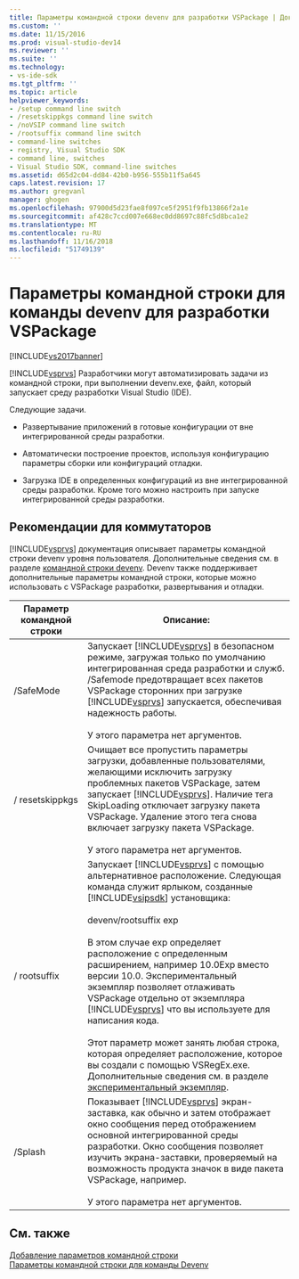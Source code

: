 ```yaml
---
title: Параметры командной строки devenv для разработки VSPackage | Документация Майкрософт
ms.custom: ''
ms.date: 11/15/2016
ms.prod: visual-studio-dev14
ms.reviewer: ''
ms.suite: ''
ms.technology:
- vs-ide-sdk
ms.tgt_pltfrm: ''
ms.topic: article
helpviewer_keywords:
- /setup command line switch
- /resetskippkgs command line switch
- /noVSIP command line switch
- /rootsuffix command line switch
- command-line switches
- registry, Visual Studio SDK
- command line, switches
- Visual Studio SDK, command-line switches
ms.assetid: d65d2c04-dd84-42b0-b956-555b11f5a645
caps.latest.revision: 17
ms.author: gregvanl
manager: ghogen
ms.openlocfilehash: 97900d5d23fae8f097ce5f2951f9fb13866f2a1e
ms.sourcegitcommit: af428c7ccd007e668ec0dd8697c88fc5d8bca1e2
ms.translationtype: MT
ms.contentlocale: ru-RU
ms.lasthandoff: 11/16/2018
ms.locfileid: "51749139"
---
```

# <a name="devenv-command-line-switches-for-vspackage-development"></a>Параметры командной строки для команды devenv для разработки VSPackage
[!INCLUDE[vs2017banner](../includes/vs2017banner.md)]

[!INCLUDE[vsprvs](../includes/vsprvs-md.md)] Разработчики могут автоматизировать задачи из командной строки, при выполнении devenv.exe, файл, который запускает среду разработки Visual Studio (IDE).  
  
 Следующие задачи.  
  
-   Развертывание приложений в готовые конфигурации от вне интегрированной среды разработки.  
  
-   Автоматически построение проектов, используя конфигурацию параметры сборки или конфигураций отладки.  
  
-   Загрузка IDE в определенных конфигураций из вне интегрированной среды разработки. Кроме того можно настроить при запуске интегрированной среды разработки.  
  
## <a name="guidelines-for-switches"></a>Рекомендации для коммутаторов  
 [!INCLUDE[vsprvs](../includes/vsprvs-md.md)] документация описывает параметры командной строки devenv уровня пользователя. Дополнительные сведения см. в разделе [командной строки devenv](../ide/reference/devenv-command-line-switches.md). Devenv также поддерживает дополнительные параметры командной строки, которые можно использовать с VSPackage разработки, развертывания и отладки.  
  
|Параметр командной строки|Описание:|  
|--------------------------|-----------------|  
|/SafeMode|Запускает [!INCLUDE[vsprvs](../includes/vsprvs-md.md)] в безопасном режиме, загружая только по умолчанию интегрированная среда разработки и служб. /Safemode предотвращает всех пакетов VSPackage сторонних при загрузке [!INCLUDE[vsprvs](../includes/vsprvs-md.md)] запускается, обеспечивая надежность работы.<br /><br /> У этого параметра нет аргументов.|  
|/ resetskippkgs|Очищает все пропустить параметры загрузки, добавленные пользователями, желающими исключить загрузку проблемных пакетов VSPackage, затем запускает [!INCLUDE[vsprvs](../includes/vsprvs-md.md)]. Наличие тега SkipLoading отключает загрузку пакета VSPackage. Удаление этого тега снова включает загрузку пакета VSPackage.<br /><br /> У этого параметра нет аргументов.|  
|/ rootsuffix|Запускает [!INCLUDE[vsprvs](../includes/vsprvs-md.md)] с помощью альтернативное расположение. Следующая команда служит ярлыком, созданные [!INCLUDE[vsipsdk](../includes/vsipsdk-md.md)] установщика:<br /><br /> devenv/rootsuffix exp<br /><br /> В этом случае exp определяет расположение с определенным расширением, например 10.0Exp вместо версии 10.0. Экспериментальный экземпляр позволяет отлаживать VSPackage отдельно от экземпляра [!INCLUDE[vsprvs](../includes/vsprvs-md.md)] что вы используете для написания кода.<br /><br /> Этот параметр может занять любая строка, которая определяет расположение, которое вы создали с помощью VSRegEx.exe. Дополнительные сведения см. в разделе [экспериментальный экземпляр](../extensibility/the-experimental-instance.md).|  
|/Splash|Показывает [!INCLUDE[vsprvs](../includes/vsprvs-md.md)] экран-заставка, как обычно и затем отображает окно сообщения перед отображением основной интегрированной среды разработки. Окно сообщения позволяет изучить экрана-заставки, проверяемый на возможность продукта значок в виде пакета VSPackage, например.<br /><br /> У этого параметра нет аргументов.|  
  
## <a name="see-also"></a>См. также  
 [Добавление параметров командной строки](../extensibility/adding-command-line-switches.md)   
 [Параметры командной строки для команды Devenv](../ide/reference/devenv-command-line-switches.md)


